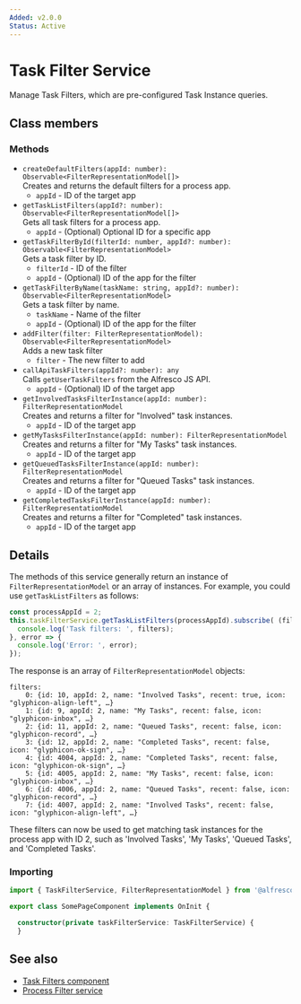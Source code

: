 ```yaml
---
Added: v2.0.0
Status: Active
---
```


# Task Filter Service

Manage Task Filters, which are pre-configured Task Instance queries. 

## Class members

### Methods

-   `createDefaultFilters(appId: number): Observable<FilterRepresentationModel[]>`  
    Creates and returns the default filters for a process app.  
    -   `appId` - ID of the target app
-   `getTaskListFilters(appId?: number): Observable<FilterRepresentationModel[]>`  
    Gets all task filters for a process app.  
    -   `appId` - (Optional) Optional ID for a specific app
-   `getTaskFilterById(filterId: number, appId?: number): Observable<FilterRepresentationModel>`  
    Gets a task filter by ID.  
    -   `filterId` - ID of the filter
    -   `appId` - (Optional) ID of the app for the filter
-   `getTaskFilterByName(taskName: string, appId?: number): Observable<FilterRepresentationModel>`  
    Gets a task filter by name.  
    -   `taskName` - Name of the filter
    -   `appId` - (Optional) ID of the app for the filter
-   `addFilter(filter: FilterRepresentationModel): Observable<FilterRepresentationModel>`  
    Adds a new task filter  
    -   `filter` - The new filter to add
-   `callApiTaskFilters(appId?: number): any`  
    Calls `getUserTaskFilters` from the Alfresco JS API.  
    -   `appId` - (Optional) ID of the target app
-   `getInvolvedTasksFilterInstance(appId: number): FilterRepresentationModel`  
    Creates and returns a filter for "Involved" task instances.  
    -   `appId` - ID of the target app
-   `getMyTasksFilterInstance(appId: number): FilterRepresentationModel`  
    Creates and returns a filter for "My Tasks" task instances.  
    -   `appId` - ID of the target app
-   `getQueuedTasksFilterInstance(appId: number): FilterRepresentationModel`  
    Creates and returns a filter for "Queued Tasks" task instances.  
    -   `appId` - ID of the target app
-   `getCompletedTasksFilterInstance(appId: number): FilterRepresentationModel`  
    Creates and returns a filter for "Completed" task instances.  
    -   `appId` - ID of the target app

## Details

The methods of this service generally return an instance of `FilterRepresentationModel` or
an array of instances. For example, you could use `getTaskListFilters` as follows:

```ts
const processAppId = 2;
this.taskFilterService.getTaskListFilters(processAppId).subscribe( (filters: FilterRepresentationModel[]) => {
  console.log('Task filters: ', filters);
}, error => {
  console.log('Error: ', error);
});
```

The response is an array of `FilterRepresentationModel` objects:

    filters:  
        0: {id: 10, appId: 2, name: "Involved Tasks", recent: true, icon: "glyphicon-align-left", …}
        1: {id: 9, appId: 2, name: "My Tasks", recent: false, icon: "glyphicon-inbox", …}
        2: {id: 11, appId: 2, name: "Queued Tasks", recent: false, icon: "glyphicon-record", …}
        3: {id: 12, appId: 2, name: "Completed Tasks", recent: false, icon: "glyphicon-ok-sign", …}
        4: {id: 4004, appId: 2, name: "Completed Tasks", recent: false, icon: "glyphicon-ok-sign", …}
        5: {id: 4005, appId: 2, name: "My Tasks", recent: false, icon: "glyphicon-inbox", …}
        6: {id: 4006, appId: 2, name: "Queued Tasks", recent: false, icon: "glyphicon-record", …}
        7: {id: 4007, appId: 2, name: "Involved Tasks", recent: false, icon: "glyphicon-align-left", …}

These filters can now be used to get matching task instances for the process app with ID 2, 
such as 'Involved Tasks', 'My Tasks', 'Queued Tasks', and 'Completed Tasks'.

### Importing

```ts
import { TaskFilterService, FilterRepresentationModel } from '@alfresco/adf-process-services';

export class SomePageComponent implements OnInit {

  constructor(private taskFilterService: TaskFilterService) {
  }
```

## See also

-   [Task Filters component](task-filters.component.md)
-   [Process Filter service](process-filter.service.md)
